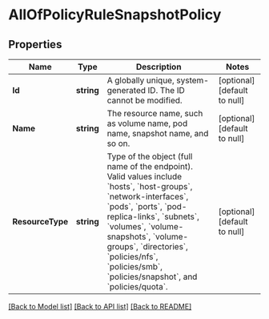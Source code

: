 # AllOfPolicyRuleSnapshotPolicy

## Properties
Name | Type | Description | Notes
------------ | ------------- | ------------- | -------------
**Id** | **string** | A globally unique, system-generated ID. The ID cannot be modified. | [optional] [default to null]
**Name** | **string** | The resource name, such as volume name, pod name, snapshot name, and so on. | [optional] [default to null]
**ResourceType** | **string** | Type of the object (full name of the endpoint). Valid values include &#x60;hosts&#x60;, &#x60;host-groups&#x60;, &#x60;network-interfaces&#x60;, &#x60;pods&#x60;, &#x60;ports&#x60;, &#x60;pod-replica-links&#x60;, &#x60;subnets&#x60;, &#x60;volumes&#x60;, &#x60;volume-snapshots&#x60;, &#x60;volume-groups&#x60;, &#x60;directories&#x60;, &#x60;policies/nfs&#x60;, &#x60;policies/smb&#x60;, &#x60;policies/snapshot&#x60;, and &#x60;policies/quota&#x60;. | [optional] [default to null]

[[Back to Model list]](../README.md#documentation-for-models) [[Back to API list]](../README.md#documentation-for-api-endpoints) [[Back to README]](../README.md)

